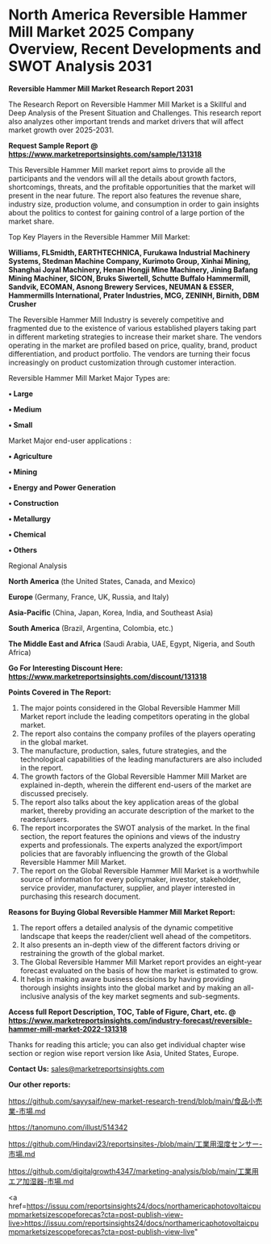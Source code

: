 # North America Reversible Hammer Mill Market 2025 Company Overview, Recent Developments and SWOT Analysis 2031

<strong>Reversible Hammer Mill Market Research Report 2031</strong>

The Research Report on Reversible Hammer Mill Market is a Skillful and Deep Analysis of the Present Situation and Challenges. This research report also analyzes other important trends and market drivers that will affect market growth over 2025-2031.

<strong>Request Sample Report @ <a href=https://www.marketreportsinsights.com/sample/131318>https://www.marketreportsinsights.com/sample/131318</a></strong>

This Reversible Hammer Mill market report aims to provide all the participants and the vendors will all the details about growth factors, shortcomings, threats, and the profitable opportunities that the market will present in the near future. The report also features the revenue share, industry size, production volume, and consumption in order to gain insights about the politics to contest for gaining control of a large portion of the market share.

Top Key Players in the Reversible Hammer Mill Market:

<strong>Williams, FLSmidth, EARTHTECHNICA, Furukawa Industrial Machinery Systems, Stedman Machine Company, Kurimoto Group, Xinhai Mining, Shanghai Joyal Machinery, Henan Hongji Mine Machinery, Jining Bafang Mining Machiner, SICON, Bruks Siwertell, Schutte Buffalo Hammermill, Sandvik, ECOMAN, Asnong Brewery Services, NEUMAN & ESSER, Hammermills International, Prater Industries, MCG, ZENINH, Birnith, DBM Crusher</strong>

The Reversible Hammer Mill Industry is severely competitive and fragmented due to the existence of various established players taking part in different marketing strategies to increase their market share. The vendors operating in the market are profiled based on price, quality, brand, product differentiation, and product portfolio. The vendors are turning their focus increasingly on product customization through customer interaction.

Reversible Hammer Mill Market Major Types are:

<strong>• Large

• Medium

• Small</strong>

Market Major end-user applications :

<strong>• Agriculture

• Mining

• Energy and Power Generation

• Construction

• Metallurgy

• Chemical

• Others</strong>

Regional Analysis

</u><strong><b>North America</b></strong> (the United States, Canada, and Mexico)

<strong><b>Europe </b></strong>(Germany, France, UK, Russia, and Italy)

<strong><b>Asia-Pacific</b></strong> (China, Japan, Korea, India, and Southeast Asia)

<strong><b>South America</b></strong> (Brazil, Argentina, Colombia, etc.)

<strong><b>The Middle East and Africa</b></strong> (Saudi Arabia, UAE, Egypt, Nigeria, and South Africa)

<strong>Go For Interesting Discount Here: <a href=https://www.marketreportsinsights.com/discount/131318>https://www.marketreportsinsights.com/discount/131318</a></strong>

<strong>Points Covered in The Report:</strong>
<ol>
  <li>The major points considered in the Global Reversible Hammer Mill Market report include the leading competitors operating in the global market.</li>
  <li>The report also contains the company profiles of the players operating in the global market.</li>
  <li>The manufacture, production, sales, future strategies, and the technological capabilities of the leading manufacturers are also included in the report.</li>
  <li>The growth factors of the Global Reversible Hammer Mill Market are explained in-depth, wherein the different end-users of the market are discussed precisely.</li>
  <li>The report also talks about the key application areas of the global market, thereby providing an accurate description of the market to the readers/users.</li>
  <li>The report incorporates the SWOT analysis of the market. In the final section, the report features the opinions and views of the industry experts and professionals. The experts analyzed the export/import policies that are favorably influencing the growth of the Global Reversible Hammer Mill Market.</li>
  <li>The report on the Global Reversible Hammer Mill Market is a worthwhile source of information for every policymaker, investor, stakeholder, service provider, manufacturer, supplier, and player interested in purchasing this research document.</li>
</ol>
<strong>Reasons for Buying Global Reversible Hammer Mill Market Report:</strong>

<ol>
  <li>The report offers a detailed analysis of the dynamic competitive landscape that keeps the reader/client well ahead of the competitors.</li>
  <li>It also presents an in-depth view of the different factors driving or restraining the growth of the global market.</li>
  <li>The Global Reversible Hammer Mill Market report provides an eight-year forecast evaluated on the basis of how the market is estimated to grow.</li>
  <li>It helps in making aware business decisions by having providing thorough insights insights into the global market and by making an all-inclusive analysis of the key market segments and sub-segments.</li>
</ol>
<strong>Access full Report Description, TOC, Table of Figure, Chart, etc. @ <a href=https://www.marketreportsinsights.com/industry-forecast/reversible-hammer-mill-market-2022-131318>https://www.marketreportsinsights.com/industry-forecast/reversible-hammer-mill-market-2022-131318</a></strong>


Thanks for reading this article; you can also get individual chapter wise section or region wise report version like Asia, United States, Europe.

<strong>Contact Us:</strong>
sales@marketreportsinsights.com

<strong>Our other reports:</strong>

<a href=https://github.com/sayysaif/new-market-research-trend/blob/main/食品小売業-市場.md>https://github.com/sayysaif/new-market-research-trend/blob/main/食品小売業-市場.md</a>

<a href=https://tanomuno.com/illust/514342>https://tanomuno.com/illust/514342</a>

<a href=https://github.com/Hindavi23/reportsinsites-/blob/main/工業用湿度センサー-市場.md>https://github.com/Hindavi23/reportsinsites-/blob/main/工業用湿度センサー-市場.md</a>

<a href=https://github.com/digitalgrowth4347/marketing-analysis/blob/main/工業用エア加湿器-市場.md>https://github.com/digitalgrowth4347/marketing-analysis/blob/main/工業用エア加湿器-市場.md</a>

<a href=https://issuu.com/reportsinsights24/docs/northamericaphotovoltaicpumpmarketsizescopeforecas?cta=post-publish-view-live>https://issuu.com/reportsinsights24/docs/northamericaphotovoltaicpumpmarketsizescopeforecas?cta=post-publish-view-live</a>"
